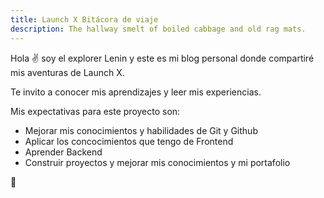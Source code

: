 ```yaml
---
title: Launch X Bitácora de viaje
description: The hallway smelt of boiled cabbage and old rag mats.
---
```


Hola ✌️  soy el explorer Lenin y este es mi blog personal donde compartiré mis aventuras de Launch X.

Te invito a conocer mis aprendizajes y leer mis experiencias.

Mis expectativas para este proyecto son:

- Mejorar mis conocimientos y habilidades de Git y Github
- Aplicar los concocimientos que tengo de Frontend
- Aprender Backend
- Construir proyectos y mejorar mis conocimientos y mi portafolio

🚀

